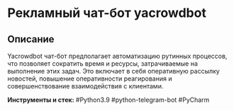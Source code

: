 # Рекламный чат-бот yacrowdbot

## Описание
Yacrowdbot чат-бот предполагает автоматизацию рутинных процессов, что позволяет сократить время и ресурсы, затрачиваемые на выполнение этих задач. Это включает в себя оперативную рассылку новостей, повышение оперативности реагирования и совершенствование взаимодействия с клиентами.

**Инструменты и стек:** #Python3.9 #python-telegram-bot #PyCharm